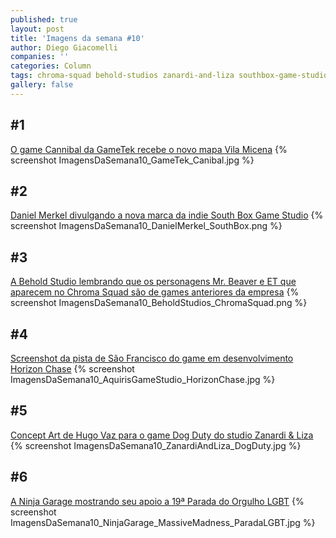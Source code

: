 ```yaml
---
published: true
layout: post
title: 'Imagens da semana #10'
author: Diego Giacomelli
companies: ''
categories: Column
tags: chroma-squad behold-studios zanardi-and-liza southbox-game-studio gametek aquiris-game-studio ninja-garage-studio imagens-da-semana coluna
gallery: false
---
```

## #1
[O game Cannibal da GameTek recebe o novo mapa Vila Micena](https://twitter.com/gametek_brasil/status/60540813063429324)
{% screenshot ImagensDaSemana10_GameTek_Canibal.jpg %}

## #2
[Daniel Merkel divulgando a nova marca da indie South Box Game Studio](https://twitter.com/danielmerkel/status/60574938986960896)
{% screenshot ImagensDaSemana10_DanielMerkel_SouthBox.png %}

## #3
[A Behold Studio lembrando que os personagens Mr. Beaver e ET que aparecem no Chroma Squad são de games anteriores da empresa](https://twitter.com/beholdstudios/status/60618134049760051)
{% screenshot ImagensDaSemana10_BeholdStudios_ChromaSquad.png %}

## #4
[Screenshot da pista de São Francisco do game em desenvolvimento Horizon Chase](https://twitter.com/Horizon_Chase/status/60721223538407833)
{% screenshot ImagensDaSemana10_AquirisGameStudio_HorizonChase.jpg %}

## #5
[Concept Art de Hugo Vaz para o game Dog Duty do studio Zanardi & Liza](https://twitter.com/zanardiliza/status/60736836580875059)
{% screenshot ImagensDaSemana10_ZanardiAndLiza_DogDuty.jpg %}

## #6
[A Ninja Garage mostrando seu apoio a 19ª Parada do Orgulho LGBT](https://twitter.com/Ninja_Garage/status/60749873536765952)
{% screenshot ImagensDaSemana10_NinjaGarage_MassiveMadness_ParadaLGBT.jpg %}